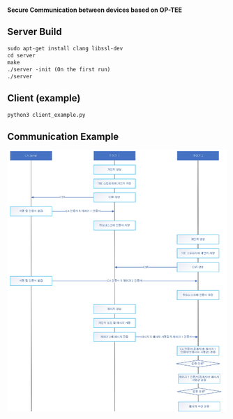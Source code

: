 #### Secure Communication between devices based on OP-TEE

## Server Build
```
sudo apt-get install clang libssl-dev
cd server
make
./server -init (On the first run)
./server
```

## Client (example)
```
python3 client_example.py
```

## Communication Example
![image](https://raw.githubusercontent.com/codetronik/optee-trusted-comm/master/example.png)

